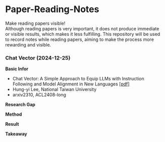 # Paper-Reading-Notes
Make reading papers visible!  
Although reading papers is very important, it does not produce immediate or visible results, which makes it less fulfilling. This repository will be used to record notes while reading papers, aiming to make the process more rewarding and visible.


### Chat Vector (2024-12-25)

**Basic Infor**
- Chat Vector: A Simple Approach to Equip  LLMs with Instruction Following and Model Alignment in New Languages [[pdf]](https://aclanthology.org/2024.acl-long.590.pdf)
- Hung-yi Lee, National Taiwan University  
- arxiv2310, ACL2408-long 

**Research Gap**


**Method**


**Result**


**Takeaway**


<!--stackedit_data:
eyJoaXN0b3J5IjpbLTE1ODE5OTM0NjAsMTgwMDIxMzUzMSwtMj
ExNjMwNjQ4OCwtMTU5MTMwNDE5LDg4NzAwODU0NSwtNjQ2MzE2
MjYyLDYxNTMxOTA3NywxNDY4ODY1OTcwXX0=
-->